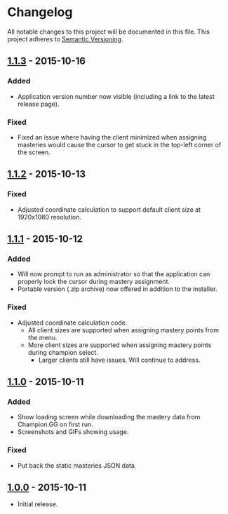 Changelog
=========

All notable changes to this project will be documented in this file.
This project adheres to [Semantic Versioning](http://semver.org/).

## [1.1.3] - 2015-10-16
### Added
- Application version number now visible (including a link to the latest release page).

### Fixed
- Fixed an issue where having the client minimized when assigning masteries would cause the cursor to get stuck in the top-left corner of the screen.

## [1.1.2] - 2015-10-13
### Fixed
- Adjusted coordinate calculation to support default client size at 1920x1080 resolution.

## [1.1.1] - 2015-10-12
### Added
- Will now prompt to run as administrator so that the application can properly lock the cursor during mastery assignment.
- Portable version (.zip archive) now offered in addition to the installer.

### Fixed
- Adjusted coordinate calculation code.
  - All client sizes are supported when assigning mastery points from the menu.
  - More client sizes are supported when assigning mastery points during champion select.
    - Larger clients still have issues. Will continue to address.

## [1.1.0] - 2015-10-11
### Added
- Show loading screen while downloading the mastery data from Champion.GG on first run.
- Screenshots and GIFs showing usage.

### Fixed
- Put back the static masteries JSON data.

## [1.0.0] - 2015-10-11
- Initial release.

[1.1.3]: https://github.com/maxdeviant/lol-mastery-manager/compare/v1.1.2...v1.1.3
[1.1.2]: https://github.com/maxdeviant/lol-mastery-manager/compare/v1.1.1...v1.1.2
[1.1.1]: https://github.com/maxdeviant/lol-mastery-manager/compare/v1.1.0...v1.1.1
[1.1.0]: https://github.com/maxdeviant/lol-mastery-manager/compare/v1.0.0...v1.1.0
[1.0.0]: https://github.com/maxdeviant/lol-mastery-manager/compare/d946e11...v1.0.0
